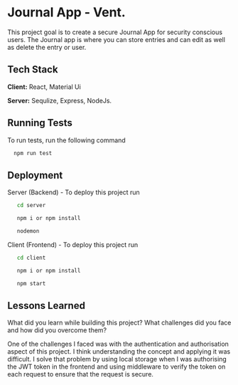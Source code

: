 
# Journal App - Vent. 

This project goal is to create a secure Journal App for security conscious users. The Journal app is where you can store entries and can edit as well as delete the entry or user. 
## Tech Stack

**Client:** React, Material Ui

**Server:**  Sequlize, Express, NodeJs.

## Running Tests

To run tests, run the following command

```bash
  npm run test
```

  
## Deployment

Server (Backend) - To deploy this project run

```bash
   cd server
```
```bash
   npm i or npm install
```
```bash
   nodemon
```

Client (Frontend) - To deploy this project run

```bash
   cd client
```
```bash
   npm i or npm install
```
```bash
   npm start
```

  
  
## Lessons Learned

What did you learn while building this project? What challenges did you face and how did you overcome them?

  One of the challenges I faced was with the authentication and authorisation aspect of this project. I think understanding the concept and applying it was difficult. I solve that problem by using local storage when I was authorising the JWT token in the frontend and using middleware to verify the token on each request to ensure that the request is secure. 


